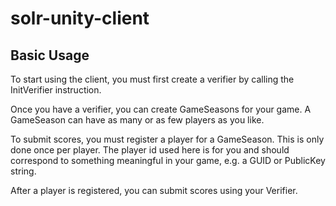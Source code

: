 # solr-unity-client

## Basic Usage

To start using the client, you must first create a verifier by calling the InitVerifier instruction.

Once you have a verifier, you can create GameSeasons for your game. A GameSeason can have as many or as few
players as you like. 

To submit scores, you must register a player for a GameSeason. This is only done once per player. The player id used here is for you and should correspond to something meaningful in your game, e.g. a GUID or PublicKey string. 

After a player is registered, you can submit scores using your Verifier. 
